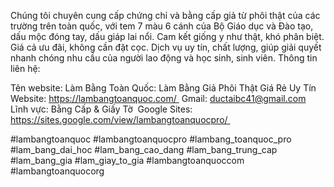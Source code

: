 Chúng tôi chuyên cung cấp chứng chỉ và bằng cấp giả từ phôi thật của các trường trên toàn quốc, với tem 7 màu 6 cánh của Bộ Giáo dục và Đào tạo, dấu mộc đóng tay, dấu giáp lai nổi. Cam kết giống y như thật, khó phân biệt. Giá cả ưu đãi, không cần đặt cọc. Dịch vụ uy tín, chất lượng, giúp giải quyết nhanh chóng nhu cầu của người lao động và học sinh, sinh viên. 
Thông tin liên hệ: 

Tên website: Làm Bằng Toàn Quốc: Làm Bằng Giả Phôi Thật Giá Rẻ Uy Tín 
Website: https://lambangtoanquoc.com/ 
Gmail: ductaibc41@gmail.com 
Lĩnh vực: Bằng Cấp & Giấy Tờ 
Google Sites: https://sites.google.com/view/lambangtoanquocpro/ 

#lambangtoanquoc #lambangtoanquocpro #lambang_toanquoc_pro #lam_bang_dai_hoc #lam_bang_cao_dang #lam_bang_trung_cap #lam_bang_gia #lam_giay_to_gia #lambangtoanquoccom #lambangtoanquocorg 